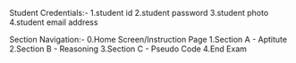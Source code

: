 
Student Credentials:-
	1.student id
	2.student password
	3.student photo
	4.student email address
	
Section Navigation:-
	0.Home Screen/Instruction Page
        1.Section A - Aptitute 
 	2.Section B - Reasoning
	3.Section C - Pseudo Code
	4.End Exam

